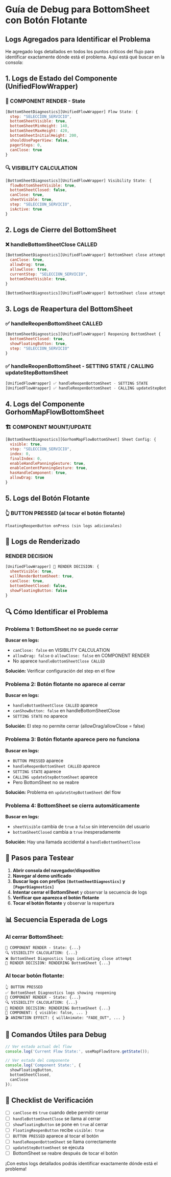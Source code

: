 # Guía de Debug para BottomSheet con Botón Flotante

## Logs Agregados para Identificar el Problema

He agregado logs detallados en todos los puntos críticos del flujo para identificar exactamente dónde está el problema. Aquí está qué buscar en la consola:

## 1. Logs de Estado del Componente (UnifiedFlowWrapper)

### 🔄 COMPONENT RENDER - State
```javascript
[BottomSheetDiagnostics][UnifiedFlowWrapper] Flow State: {
  step: "SELECCION_SERVICIO",
  bottomSheetVisible: true,
  bottomSheetMinHeight: 140,
  bottomSheetMaxHeight: 420,
  bottomSheetInitialHeight: 200,
  shouldUsePagerView: false,
  pagerSteps: 0,
  canClose: true
}
```

### 🔍 VISIBILITY CALCULATION
```javascript
[BottomSheetDiagnostics][UnifiedFlowWrapper] Visibility State: {
  flowBottomSheetVisible: true,
  bottomSheetClosed: false,
  canClose: true,
  sheetVisible: true,
  step: "SELECCION_SERVICIO",
  isActive: true
}
```

## 2. Logs de Cierre del BottomSheet

### ❌ handleBottomSheetClose CALLED
```javascript
[BottomSheetDiagnostics][UnifiedFlowWrapper] BottomSheet close attempt {
  canClose: true,
  allowDrag: true,
  allowClose: true,
  currentStep: "SELECCION_SERVICIO",
  bottomSheetVisible: true,
}
```

```javascript
[BottomSheetDiagnostics][UnifiedFlowWrapper] BottomSheet close attempt -> closing allowed, updating local closed state
```

## 3. Logs de Reapertura del BottomSheet

### ✅ handleReopenBottomSheet CALLED
```javascript
[BottomSheetDiagnostics][UnifiedFlowWrapper] Reopening BottomSheet {
  bottomSheetClosed: true,
  showFloatingButton: true,
  step: "SELECCION_SERVICIO"
}
```

### ✅ handleReopenBottomSheet - SETTING STATE / CALLING updateStepBottomSheet
```javascript
[UnifiedFlowWrapper] ✅ handleReopenBottomSheet - SETTING STATE
[UnifiedFlowWrapper] ✅ handleReopenBottomSheet - CALLING updateStepBottomSheet
```

## 4. Logs del Componente GorhomMapFlowBottomSheet

### 🏗️ COMPONENT MOUNT/UPDATE
```javascript
[BottomSheetDiagnostics][GorhomMapFlowBottomSheet] Sheet Config: {
  visible: true,
  step: "SELECCION_SERVICIO",
  index: 0,
  finalIndex: 0,
  enableHandlePanningGesture: true,
  enableContentPanningGesture: true,
  hasHandleComponent: true,
  allowDrag: true
}
```

## 5. Logs del Botón Flotante

### 👆 BUTTON PRESSED (al tocar el botón flotante)
```
FloatingReopenButton onPress (sin logs adicionales)
```

## 🎨 Logs de Renderizado

### RENDER DECISION
```javascript
[UnifiedFlowWrapper] 🎨 RENDER DECISION: {
  sheetVisible: true,
  willRenderBottomSheet: true,
  canClose: true,
  bottomSheetClosed: false,
  showFloatingButton: false
}
```

## 🔍 Cómo Identificar el Problema

### Problema 1: BottomSheet no se puede cerrar
**Buscar en logs:**
- `canClose: false` en VISIBILITY CALCULATION
- `allowDrag: false` o `allowClose: false` en COMPONENT RENDER
- No aparece `handleBottomSheetClose CALLED`

**Solución:** Verificar configuración del step en el flow

### Problema 2: Botón flotante no aparece al cerrar
**Buscar en logs:**
- `handleBottomSheetClose CALLED` aparece
- `canShowButton: false` en handleBottomSheetClose
- `SETTING STATE` no aparece

**Solución:** El step no permite cerrar (allowDrag/allowClose = false)

### Problema 3: Botón flotante aparece pero no funciona
**Buscar en logs:**
- `BUTTON PRESSED` aparece
- `handleReopenBottomSheet CALLED` aparece
- `SETTING STATE` aparece
- `CALLING updateStepBottomSheet` aparece
- Pero BottomSheet no se reabre

**Solución:** Problema en `updateStepBottomSheet` del flow

### Problema 4: BottomSheet se cierra automáticamente
**Buscar en logs:**
- `sheetVisible` cambia de `true` a `false` sin intervención del usuario
- `bottomSheetClosed` cambia a `true` inesperadamente

**Solución:** Hay una llamada accidental a `handleBottomSheetClose`

## 🧪 Pasos para Testear

1. **Abrir consola del navegador/dispositivo**
2. **Navegar al demo unificado**
3. **Buscar logs con prefijos `[BottomSheetDiagnostics]` y `[PagerDiagnostics]`**
4. **Intentar cerrar el BottomSheet** y observar la secuencia de logs
5. **Verificar que aparezca el botón flotante**
6. **Tocar el botón flotante** y observar la reapertura

## 📊 Secuencia Esperada de Logs

### Al cerrar BottomSheet:
```
🔄 COMPONENT RENDER - State: {...}
🔍 VISIBILITY CALCULATION: {...}
❌ BottomSheet Diagnostics logs indicating close attempt
🎨 RENDER DECISION: RENDERING BottomSheet {...}
```

### Al tocar botón flotante:
```
👆 BUTTON PRESSED
✅ BottomSheet Diagnostics logs showing reopening
🔄 COMPONENT RENDER - State: {...}
🔍 VISIBILITY CALCULATION: {...}
🎨 RENDER DECISION: RENDERING BottomSheet {...}
🎈 COMPONENT: { visible: false, ... }
🎬 ANIMATION EFFECT: { willAnimate: "FADE_OUT", ... }
```

## 🔧 Comandos Útiles para Debug

```javascript
// Ver estado actual del flow
console.log('Current Flow State:', useMapFlowStore.getState());

// Ver estado del componente
console.log('Component State:', {
  showFloatingButton,
  bottomSheetClosed,
  canClose
});
```

## 📝 Checklist de Verificación

- [ ] `canClose` es `true` cuando debe permitir cerrar
- [ ] `handleBottomSheetClose` se llama al cerrar
- [ ] `showFloatingButton` se pone en `true` al cerrar
- [ ] `FloatingReopenButton` recibe `visible: true`
- [ ] `BUTTON PRESSED` aparece al tocar el botón
- [ ] `handleReopenBottomSheet` se llama correctamente
- [ ] `updateStepBottomSheet` se ejecuta
- [ ] BottomSheet se reabre después de tocar el botón

¡Con estos logs detallados podrás identificar exactamente dónde está el problema!
